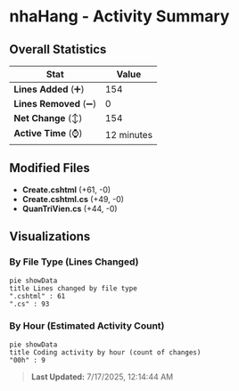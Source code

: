 # nhaHang - Activity Summary 

## Overall Statistics

| Stat                   | Value                                                             |
| ---------------------- | ----------------------------------------------------------------- |
| **Lines Added** (➕)   | 154                                          |
| **Lines Removed** (➖) | 0                                        |
| **Net Change** (↕)    | 154                |
| **Active Time** (⌚)   | 12 minutes |


## Modified Files
- **Create.cshtml** (+61, -0)
- **Create.cshtml.cs** (+49, -0)
- **QuanTriVien.cs** (+44, -0)

## Visualizations

### By File Type (Lines Changed)

```mermaid
pie showData
title Lines changed by file type
".cshtml" : 61
".cs" : 93
```

### By Hour (Estimated Activity Count)

```mermaid
pie showData
title Coding activity by hour (count of changes)
"00h" : 9
```


> **Last Updated:** 7/17/2025, 12:14:44 AM